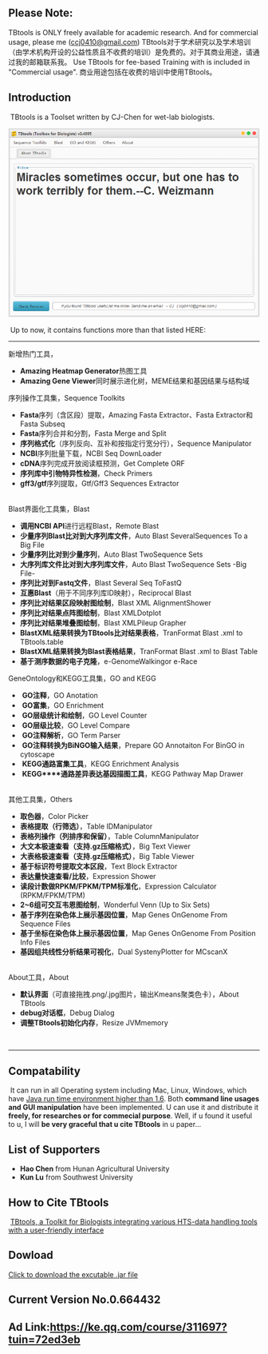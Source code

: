 ## Please Note:

TBtools is ONLY freely available for academic research. And for commercial usage, please me (ccj0410@gmail.com)
TBtools对于学术研究以及学术培训（由学术机构开设的公益性质且不收费的培训）是免费的。对于其商业用途，请通过我的邮箱联系我。
Use TBtools for fee-based Training with is included in "Commercial usage".
商业用途包括在收费的培训中使用TBtools。

## Introduction

​	TBtools is a Toolset written by CJ-Chen for wet-lab biologists. 



![TBtools main panel](./img/main.png)


​	Up to now, it contains functions more than that listed HERE:

------

新增热门工具，

* **Amazing Heatmap Generator**热图工具
* **Amazing Gene Viewer**同时展示进化树，MEME结果和基因结果与结构域

序列操作工具集，Sequence Toolkits
​	

* **Fasta**序列（含区段）提取，Amazing Fasta Extractor、Fasta Extractor和Fasta Subseq
* **Fasta**序列合并和分割，Fasta Merge and Split
* **序列格式化**（序列反向、互补和按指定行宽分行），Sequence Manipulator
* **NCBI**序列批量下载，NCBI Seq DownLoader
* **cDNA**序列完成开放阅读框预测，Get Complete ORF
* ​**序列库中引物特异性检测**，Check Primers
* ​**gff3/gtf**序列提取，Gtf/Gff3 Sequences Extractor

​	
Blast界面化工具集，Blast

* ​**调用NCBI API**进行远程Blast，Remote Blast
* **少量序列Blast比对到大序列库文件**，Auto Blast SeveralSequences To a Big File
* **少量序列比对到少量序列**，Auto Blast TwoSequence Sets
* **大序列库文件比对到大序列库文件**，Auto Blast TwoSequence Sets -Big File-
* ​**序列比对到Fastq文件**，Blast Several Seq ToFastQ
* ​**互惠Blast**（用于不同序列库ID映射），Reciprocal Blast
* ​**序列比对结果区段映射图绘制**，Blast XML AlignmentShower
* ​**序列比对结果点阵图绘制**，Blast XMLDotplot
* ​**序列比对结果堆叠图绘制**，Blast XMLPileup Grapher
* ​**BlastXML结果转换为TBtools比对结果表格**，TranFormat Blast .xml to TBtools.table
* ​**BlastXML结果转换为Blast表格结果**，TranFormat Blast .xml to Blast Table
* ​**基于测序数据的电子克隆**，e-GenomeWalkingor e-Race

GeneOntology和KEGG工具集，GO and KEGG

* ​ **GO注释**，GO Anotation
* ​ **GO富集**，GO Enrichment
* ​ **GO层级统计和绘制**，GO Level Counter
* ​ **GO层级比较**，GO Level Compare
* ​ **GO注释解析**，GO Term Parser
* ​ **GO注释转换为BiNGO输入结果**，Prepare GO Annotaiton For BinGO in cytoscape
* ​ **KEGG通路富集工具**，KEGG Enrichment Analysis
* ​ **KEGG****通路差异表达基因描图工具**，KEGG Pathway Map Drawer

​	
其他工具集，Others
​	

* **取色器**，Color Picker
* ​**表格提取（行筛选）**，Table IDManipulator
* ​**表格列操作（列排序和保留）**，Table ColumnManipulator
* ​**大文本极速查看（支持.gz压缩格式）**，Big Text Viewer
* ​**大表格极速查看（支持.gz压缩格式）**，Big Table Viewer
* ​**基于标识符号提取文本区段**，Text Block Extractor
* ​**表达量快速查看/比较**，Expression Shower
* ​**读段计数做RPKM/FPKM/TPM标准化**，Expression Calculator (RPKM/FPKM/TPM)
* ​**2~6组可交互韦恩图绘制**，Wonderful Venn (Up to Six Sets)
* ​**基于序列在染色体上展示基因位置**，Map Genes OnGenome From Sequence Files
* ​**基于坐标在染色体上展示基因位置**，Map Genes OnGenome From Position Info Files
* ​**基因组共线性分析结果可视化**，Dual SystenyPlotter for MCscanX

​	
About工具，About

* ​**默认界面**（可直接拖拽.png/.jpg图片，输出Kmeans聚类色卡），About TBtools
* ​**debug对话框**，Debug Dialog
* ​**调整TBtools初始化内存**，Resize JVMmemory

​	

-----



## Compatability

​	It can run in all Operating system including Mac, Linux, Windows, which have [Java run time environment higher than 1.6](http://www.oracle.com/technetwork/java/javase/downloads/jre8-downloads-2133155.html).  Both **command line usages and GUI manipulation** have been implemented.  U can use it and distribute it **freely, for researches or for commecial purpose**. 
Well, if u found it useful to u, I will **be very graceful that u cite TBtools** in u paper...    



## List of Supporters

* **Hao Chen** from Hunan Agricultural University  
* **Kun Lu** from Southwest University  




## How to Cite TBtools

​	[TBtools, a Toolkit for Biologists integrating various HTS-data handling tools with a user-friendly interface](https://www.biorxiv.org/content/early/2018/03/27/289660)



## Dowload

[Click to download the excutable .jar file](https://github.com/CJ-Chen/TBtools/archive/master.zip)


## Current Version No.0.664432


## Ad Link:https://ke.qq.com/course/311697?tuin=72ed3eb